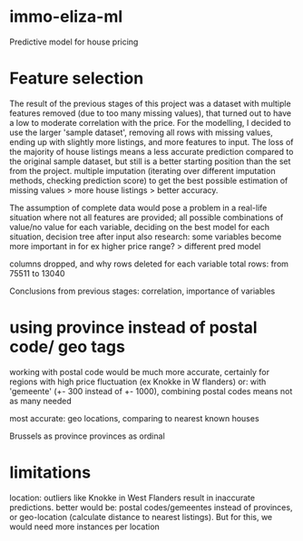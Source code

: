 # immo-eliza-ml
Predictive model for house pricing

# Feature selection

The result of the previous stages of this project was a dataset with multiple features removed (due to too many missing values), that turned out to have a low to moderate correlation with the price. For the modelling, I decided to use the larger 'sample dataset', removing all rows with missing values, ending up with slightly more listings, and more features to input.
The loss of the majority of house listings means a less accurate prediction compared to the original sample dataset, but still is a better starting position than the set from the project.
multiple imputation (iterating over different imputation methods, checking prediction score) to get the best possible estimation of missing values > more house listings > better accuracy.

The assumption of complete data would pose a problem in a real-life situation where not all features are provided;
all possible combinations of value/no value for each variable, deciding on the best model for each situation, decision tree after input
also research: some variables become more important in for ex higher price range? > different pred model

columns dropped, and why
rows deleted for each variable
total rows: from 75511 to 13040

Conclusions from previous stages: correlation, importance of variables


# using province instead of postal code/ geo tags
working with postal code would be much more accurate, certainly for regions with high price fluctuation (ex Knokke in W flanders)
or: with 'gemeente' (+- 300 instead of +- 1000), combining postal codes means not as many needed

most accurate: geo locations, comparing to nearest known houses

Brussels as province
provinces as ordinal

# limitations
location:
outliers like Knokke in West Flanders result in inaccurate predictions. better would be: postal codes/gemeentes instead of provinces, or geo-location (calculate distance to nearest listings). But for this, we would need more instances per location


